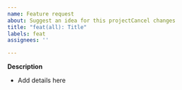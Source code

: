 ```yaml
---
name: Feature request
about: Suggest an idea for this projectCancel changes
title: "feat(all): Title"
labels: feat
assignees: ''

---
```

**Description**
- Add details here
